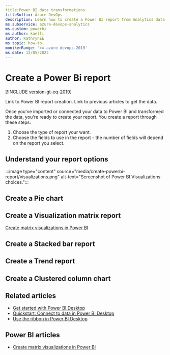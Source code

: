 ```yaml
---
title:Power BI data transformations
titleSuffix: Azure DevOps
description: Learn how to create a Power BI report from Analytics data.
ms.subservice: azure-devops-analytics
ms.custom: powerbi
ms.author: kaelli
author: KathrynEE
ms.topic: how-to
monikerRange: '>= azure-devops-2019'
ms.date: 12/05/2022
---
```


# Create a Power Bi report


[!INCLUDE [version-gt-eq-2019](../../includes/version-gt-eq-2019.md)]

Link to Power BI report creation. Link to previous articles to get the data. 

Once you've imported or connected your data to Power BI and transformed the data, you're ready to create your report. You create a report through these steps: 

1. Choose the type of report your want. 
2. Choose the fields to use in the report - the number of fields will depend on the report you select. 


## Understand your report options 

:::image type="content" source="media/create-powerbi-report/visualizations.png" alt-text="Screenshot of Power BI Visualizations choices.":::



## Create a Pie chart

## Create a Visualization matrix report 

[Create matrix visualizations in Power BI](/power-bi/visuals/desktop-matrix-visual) 

## Create a Stacked bar report

## Create a Trend report 

## Create a Clustered column chart 

## Related articles 


- [Get started with Power BI Desktop](/power-bi/fundamentals/desktop-getting-started)
- [Quickstart: Connect to data in Power BI Desktop](/power-bi/connect-data/desktop-quickstart-connect-to-data)
- [Use the ribbon in Power BI Desktop](/power-bi/create-reports/desktop-ribbon)


## Power BI articles

- [Create matrix visualizations in Power BI](/power-bi/visuals/desktop-matrix-visual) 